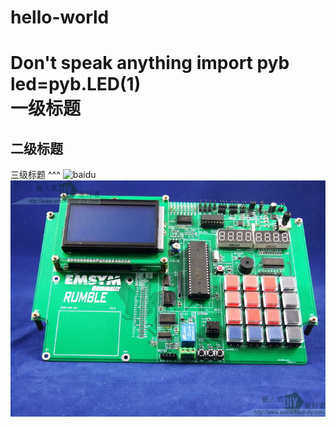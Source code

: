# hello-world
Don't speak anything
 import pyb
 led=pyb.LED(1)<br>
一级标题
=========
二级标题
---
三级标题
^^^
![baidu](http://www.baidu.com/img/bdlogo.gif "百度logo")
![](https://github.com/tian0927/hello-world/raw/master/1.jpg)
